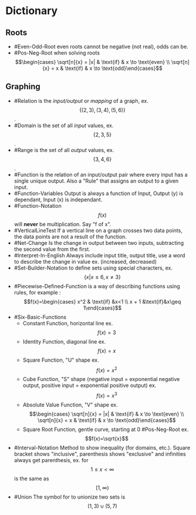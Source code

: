# Dictionary
## Roots
- #Even-Odd-Root even roots cannot be negative (not real), odds can be.
- #Pos-Neg-Root when solving roots $$\begin{cases} \sqrt[n]{x} = |x| & \text{if} & x \to \text{even} \\ \sqrt[n]{x} = x & \text{if} & x \to \text{odd}\end{cases}$$
## Graphing
- #Relation is the *input/output* or *mapping* of a graph, ex. $$\{(2,3), (3, 4), (5,6)\}$$.
- #Domain is the set of all *input* values, ex. $$\{2, 3, 5\}$$.
- #Range is the set of all *output* values, ex. $$\{3, 4, 6\}$$.
- #Function is the relation of an input/output pair where every input has a single unique output. Also a "Rule" that assigns an output to a given input.
- #Function-Variables Output is always a function of Input, Output (y) is dependant, Input (x) is *in*dependant.
- #Function-Notation $$f(x)$$ will **never** be multiplication. Say "f of x".
- #VerticalLineTest If a vertical line on a graph crosses two data points, the data points are not a result of the function.
- #Net-Change Is the change in output between two inputs, subtracting the second value from the first.
- #Interpret-In-English Always include input title, output title, use a word to describe the change in value ex. (increased, decreased)
- #Set-Builder-Notation to define sets using special characters, ex. $$\{x\text{|}x \leq 6,x\neq3\}$$
- #Piecewise-Defined-Function is a way of describing functions using rules, for example : $$f(x)=\begin{cases} x^2 & \text{if} &x<1 \\ x + 1 &\text{if}&x\geq 1\end{cases}$$
- #Six-Basic-Functions
    - Constant Function, horizontal line ex. $$f(x) = 3$$
    - Identity Function, diagonal line ex. $$f(x)=x$$
    - Square Function, "U" shape ex. $$f(x)=x^2$$
    - Cube Function, "S" shape (negative input = exponential negative output, positive input = exponential positive output) ex. $$f(x)=x^3$$
    - Absolute Value Function, "V" shape ex. $$\begin{cases} \sqrt[n]{x} = |x| & \text{if} & x \to \text{even} \\ \sqrt[n]{x} = x & \text{if} & x \to \text{odd}\end{cases}$$
    - Square Root Function, gentle curve, starting at 0 #Pos-Neg-Root ex. $$f(x)=\sqrt{x}$$
- #Interval-Notation Method to show inequality (for domains, etc.). Square bracket shows "inclusive", parenthesis shows "exclusive" and infinities always get parenthesis, ex. for $$1\leq x\lt \infty$$ is the same as $$[1, \infty)$$
- #Union The symbol for to unionize two sets is $$(1,3)\cup(5,7)$$
